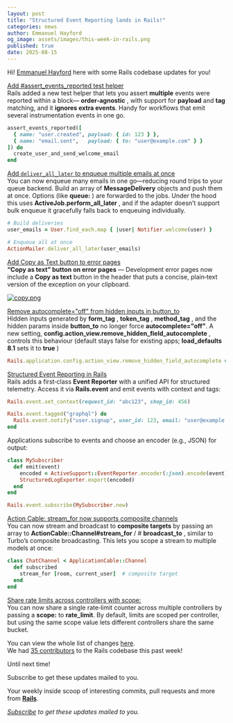 ```yaml
---
layout: post
title: "Structured Event Reporting lands in Rails!"
categories: news
author: Emmanuel Hayford
og_image: assets/images/this-week-in-rails.png
published: true
date: 2025-08-15
---
```


Hi! [Emmanuel Hayford](https://hayford.dev/) here with some Rails codebase updates for you!  
  
 [Add #assert\_events\_reported test helper](https://github.com/rails/rails/pull/55497)  
Rails added a new test helper that lets you assert **multiple** events were reported within a block— **order-agnostic** , with support for **payload** and **tag** matching, and it **ignores extra events**. Handy for workflows that emit several instrumentation events in one go.  
  
```ruby
assert_events_reported([
  { name: "user.created", payload: { id: 123 } },
  { name: "email.sent",   payload: { to: "user@example.com" } }
]) do
  create_user_and_send_welcome_email
end
```

  
[Add `deliver_all_later` to enqueue multiple emails at once](https://github.com/rails/rails/pull/55448)  
You can now enqueue many emails in one go—reducing round trips to your queue backend. Build an array of **MessageDelivery** objects and push them at once. Options (like **queue:** ) are forwarded to the jobs. Under the hood this uses **ActiveJob.perform\_all\_later** , and if the adapter doesn’t support bulk enqueue it gracefully falls back to enqueuing individually.&nbsp;  
  
```ruby
# Build deliveries
user_emails = User.find_each.map { |user| Notifier.welcome(user) }

# Enqueue all at once
ActionMailer.deliver_all_later(user_emails)
```

  
[Add Copy as Text button to error pages](https://github.com/rails/rails/pull/55431)  
**“Copy as text” button on error pages** — Development error pages now include a **Copy as text** button in the header that puts a concise, plain‑text version of the exception on your clipboard.  
  

[![copy.png](https://world.hey.com/this.week.in.rails/b4395645/representations/eyJfcmFpbHMiOnsiZGF0YSI6MjIyODU2NDE3NSwicHVyIjoiYmxvYl9pZCJ9fQ--412cd304b2f46ef3e471554c9e570edc289053fe79b6800e2cf3030c1c6038f3/eyJfcmFpbHMiOnsiZGF0YSI6eyJmb3JtYXQiOiJwbmciLCJyZXNpemVfdG9fbGltaXQiOlszODQwLDI1NjBdLCJxdWFsaXR5Ijo2MCwibG9hZGVyIjp7InBhZ2UiOm51bGx9LCJjb2FsZXNjZSI6dHJ1ZX0sInB1ciI6InZhcmlhdGlvbiJ9fQ--7edc7b21f6fad97fa22412618822c4d19725431f296c7ce47dc174b61535d27c/copy.png)](https://world.hey.com/this.week.in.rails/b4395645/blobs/eyJfcmFpbHMiOnsiZGF0YSI6MjIyODU2NDE3NSwicHVyIjoiYmxvYl9pZCJ9fQ--412cd304b2f46ef3e471554c9e570edc289053fe79b6800e2cf3030c1c6038f3/copy.png?disposition=attachment "Download copy.png")
  
  
[Remove autocomplete="off" from hidden inputs in button\_to](https://github.com/rails/rails/pull/55336)  
Hidden inputs generated by **form\_tag** , **token\_tag** , **method\_tag** , and the hidden params inside **button\_to** no longer force **autocomplete="off"**. A new setting, **config.action\_view.remove\_hidden\_field\_autocomplete** , controls this behaviour (default stays false for existing apps; **load\_defaults 8.1** sets it to **true** )  
  
```ruby
Rails.application.config.action_view.remove_hidden_field_autocomplete = true
```

  
[Structured Event Reporting in Rails](https://github.com/rails/rails/pull/55334)  
Rails adds a first‑class **Event Reporter** with a unified API for structured telemetry. Access it via **Rails.event** and emit events with context and tags:  
  
```ruby
Rails.event.set_context(request_id: "abc123", shop_id: 456)

Rails.event.tagged("graphql") do
  Rails.event.notify("user.signup", user_id: 123, email: "user@example.com")
end
```

  
Applications subscribe to events and choose an encoder (e.g., JSON) for output:  
  
```ruby
class MySubscriber
  def emit(event)
    encoded = ActiveSupport::EventReporter.encoder(:json).encode(event)
    StructuredLogExporter.export(encoded)
  end
end

Rails.event.subscribe(MySubscriber.new)
```
  
  
[Action Cable: stream\_for now supports composite channels](https://github.com/rails/rails/pull/55197)  
You can now stream and broadcast to **composite targets** by passing an array to **ActionCable::Channel#stream\_for** / # **broadcast\_to** , similar to Turbo’s composite broadcasting. This lets you scope a stream to multiple models at once:  
  
```ruby
class ChatChannel < ApplicationCable::Channel
  def subscribed
    stream_for [room, current_user]  # composite target
  end
end
```
  
[Share rate limits across controllers with scope:](https://github.com/rails/rails/pull/53449)  
You can now share a single rate‑limit counter across multiple controllers by passing a **scope:** to **rate\_limit**. By default, limits are scoped per controller, but using the same scope value lets different controllers share the same bucket.  
  
You can view the whole list of changes [here](https://github.com/rails/rails/compare/@%7B2025-08-08%7D...main@%7B2025-08-15%7D).  
We had [35 contributors](https://contributors.rubyonrails.org/contributors/in-time-window/20250808-20250815) to the Rails codebase this past week!  
  
Until next time!  
  
Subscribe to get these updates mailed to you.  
  

Your weekly inside scoop of interesting commits, pull requests and more from [**Rails**](https://github.com/rails/rails).

<p><i><a href="https://world.hey.com/this.week.in.rails">Subscribe</a> to get these updates mailed to you.</i></p>
